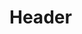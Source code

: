 <!-- TITLE: Neverlate -->
<!-- SUBTITLE: Ensures your target won't be late, increasing their movement speed. -->

# Header